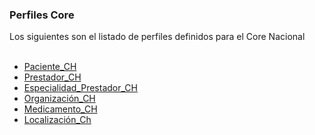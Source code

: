 ### Perfiles Core

Los siguientes son el listado de perfiles definidos para el Core Nacional
<br>
<br>

* [Paciente_CH](StructureDefinition-CorePacienteCl.html)
* [Prestador_CH](StructureDefinition-CorePrestadorCl.html)
* [Especialidad_Prestador_CH](StructureDefinition-CoreEspecialidadCl.html)
* [Organización_CH](StructureDefinition-CoreOrganizacionCl.html)
* [Medicamento_CH](StructureDefinition-CoreMedicamentoCl.html) 
* [Localización_Ch](StructureDefinition-CoreLocalizacionCl.html)
